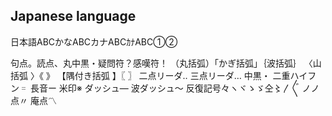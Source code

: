 ## Japanese language

日本語ABCかなABCカナABCｶﾅABC①②

句点。読点、丸中黒・疑問符？感嘆符！
（丸括弧）「かぎ括弧」｛波括弧｝
〈山括弧 〉《 》
【隅付き括弧 】〖 〗
二点リーダ‥
三点リーダ…
中黒・
二重ハイフン゠
長音ー
米印※
ダッシュ―
波ダッシュ〜
反復記号々ヽヾゝゞ仝〻〳〴〵
ノノ点〃
庵点〽
